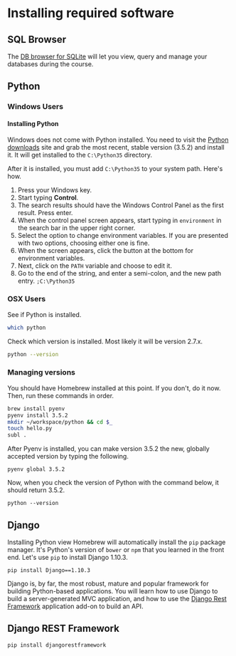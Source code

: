 # Installing required software

## SQL Browser

The [DB browser for SQLite](http://sqlitebrowser.org/) will let you view, query and manage your databases during the course.

## Python

### Windows Users

#### Installing Python

Windows does not come with Python installed. You need to visit the [Python downloads](https://www.python.org/downloads/) site and grab the most recent, stable version (3.5.2) and install it. It will get installed to the `C:\Python35` directory.

After it is installed, you must add `C:\Python35` to your system path. Here's how.

1. Press your Windows key.
2. Start typing **Control**.
3. The search results should have the Windows Control Panel as the first result. Press enter.
4. When the control panel screen appears, start typing in `environment` in the search bar in the upper right corner.
5. Select the option to change environment variables. If you are presented with two options, choosing either one is fine.
6. When the screen appears, click the button at the bottom for environment variables.
7. Next, click on the `PATH` variable and choose to edit it.
8. Go to the end of the string, and enter a semi-colon, and the new path entry. `;C:\Python35`

### OSX Users

See if Python is installed.

```bash
which python
```

Check which version is installed. Most likely it will be version 2.7.x.

```bash
python --version
```

### Managing versions

You should have Homebrew installed at this point. If you don't, do it now. Then, run these commands in order.

```bash
brew install pyenv
pyenv install 3.5.2
mkdir ~/workspace/python && cd $_
touch hello.py
subl .
```

After Pyenv is installed, you can make version 3.5.2 the new, globally accepted version by typing the following.

```
pyenv global 3.5.2
```

Now, when you check the version of Python with the command below, it should return 3.5.2.

```
python --version
```

## Django

Installing Python view Homebrew will automatically install the `pip` package manager. It's Python's version of `bower` or `npm` that you learned in the front end. Let's use `pip` to install Django 1.10.3.

```
pip install Django==1.10.3
```

Django is, by far, the most robust, mature and popular framework for building Python-based applications. You will learn how to use Django to build a server-generated MVC application, and how to use the [Django Rest Framework](http://www.django-rest-framework.org/) application add-on to build an API.

## Django REST Framework

```
pip install djangorestframework
```